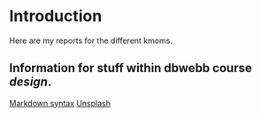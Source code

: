 Introduction
===============================

Here are my reports for the different kmoms.

Information for stuff within dbwebb course *design*.
---
[Markdown syntax](https://en.wikipedia.org/wiki/Markdown#Example)
[Unsplash](https://unsplash.com/)
